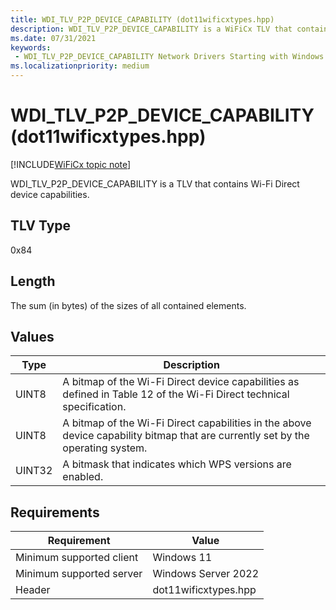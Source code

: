 ```yaml
---
title: WDI_TLV_P2P_DEVICE_CAPABILITY (dot11wificxtypes.hpp)
description: WDI_TLV_P2P_DEVICE_CAPABILITY is a WiFiCx TLV that contains Wi-Fi Direct device capabilities.
ms.date: 07/31/2021
keywords:
 - WDI_TLV_P2P_DEVICE_CAPABILITY Network Drivers Starting with Windows Vista
ms.localizationpriority: medium
---
```


# WDI\_TLV\_P2P\_DEVICE\_CAPABILITY (dot11wificxtypes.hpp)

[!INCLUDE[WiFiCx topic note](../includes/wificx-version-warning.md)]


WDI\_TLV\_P2P\_DEVICE\_CAPABILITY is a TLV that contains Wi-Fi Direct device capabilities.

## TLV Type


0x84

## Length


The sum (in bytes) of the sizes of all contained elements.

## Values


| Type   | Description                                                                                                                     |
|--------|---------------------------------------------------------------------------------------------------------------------------------|
| UINT8  | A bitmap of the Wi-Fi Direct device capabilities as defined in Table 12 of the Wi-Fi Direct technical specification.            |
| UINT8  | A bitmap of the Wi-Fi Direct capabilities in the above device capability bitmap that are currently set by the operating system. |
| UINT32 | A bitmask that indicates which WPS versions are enabled.                                                                        |

 

## Requirements

|Requirement|Value|
|--- |--- |
|Minimum supported client|Windows 11|
|Minimum supported server|Windows Server 2022|
|Header|dot11wificxtypes.hpp|


 

 




